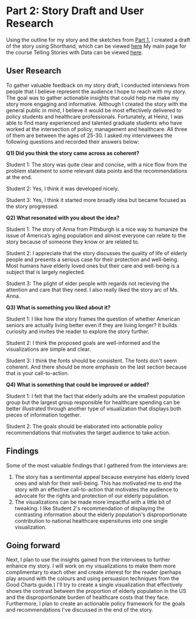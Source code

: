 # Part 2: Story Draft and User Research
Using the outline for my story and the sketches from [Part 1](https://fmisbah.github.io/TSwD-Final-Project/), I created a draft of the story using Shorthand, which can be viewed [here](https://carnegiemellon.shorthandstories.com/fmisbah/index.html)
My main page for the course Telling Stories with Data can be viewed [here](https://fmisbah.github.io/Telling-Stories-with-Data/).

## User Research
To gather valuable feedback on my story draft, I conducted interviews from people that I believe represent the audience I hope to reach with my story. The goal was to gather actionable insights that could help me make my story more engaging and informative. Although I created the story with the general public in mind, I believe it would be most effectively delivered to policy students and healthcare professionals. Fortunately, at Heinz, I was able to find many experienced and talented graduate students who have worked at the intersection of policy, management and healthcare. All three of them are between the ages of 25-30.
I asked my interviewees the following questions and recorded their answers below:

**Q1) Did you think the story came across as coherent?**

Student 1: The story was quite clear and concise, with a nice flow from the problem statement to some relevant data points and the recommendations at the end.

Student 2: Yes, I think it was developed nicely.

Student 3: Yes, I think it started more broadly idea but became focused as the story progressed. 

**Q2) What resonated with you about the idea?**

Student 1: The story of Anna from Pittsburgh is a nice way to humanize the issue of America’s aging population and almost everyone can relate to the story because of someone they know or are related to.

Student 2: I appreciate that the story discusses the quality of life of elderly people and presents a serious case for their protection and well-being. Most humans have elderly loved ones but their care and well-being is a subject that is largely neglected.

Student 3: The plight of elder people with regards not recieving the attention and care that they need. I also really liked the story arc of Ms. Anna. 

**Q3) What is something you liked about it?**

Student 1: I like how the story frames the question of whether American seniors are actually living better even if they are living longer? It builds curiosity and invites the reader to explore the story further.

Student 2: I think the proposed goals are well-informed and the visualizations are simple and clear.

Student 3: I think the fonts should be consistent. The fonts don't seem coherent. And there should be more emphasis on the last section because that is your call-to-action.

**Q4) What is something that could be improved or added?** 

Student 1: I felt that the fact that elderly adults are the smallest population group but the largest group responsible for healthcare spending can be better illustrated through another type of visualization that displays both pieces of information together.

Student 2: The goals should be elaborated into actionable policy recommendations that motivates the target audience to take action.

## Findings
Some of the most valuable findings that I gathered from the interviews are:

1) The story has a sentimental appeal because everyone has elderly loved ones and wish for their well-being. This has motivated me to end the story with an effective call-to-action that motivates the audience to advocate for the rights and protection of our elderly population.
2) The visualizations can be made more impactful with a little bit of tweaking. I like Student 2's recommendation of displaying the contrasting information about the elderly population's disproportionate contribution to national healthcare expensitures into one single visualization.

## Going forward
Next, I plan to use the insights gained from the interviews to further enhance my story. I will work on my visualizations to make them more complimentary to each other and create interest for the reader (perhaps play around with the colours and using persuasion techniques from the Good Charts guide.)
I'll try to create a single visualization that effectively shows the contrast between the proportion of elderly population in the US and the disproportionate burden of healthcare costs that they face.
Furthermore, I plan to create an actionable policy framework for the goals and recommendations I've discussed in the end of the story.
